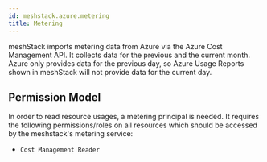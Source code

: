 ```yaml
---
id: meshstack.azure.metering
title: Metering
---
```


meshStack imports metering data from Azure via the Azure Cost Management API. It collects data for the previous and the current month.
Azure only provides data for the previous day, so Azure Usage Reports shown in meshStack will not provide data for the current day.

## Permission Model

In order to read resource usages, a metering principal is needed. It requires the following permissions/roles on all resources which should be accessed by the meshstack's metering service:

- `Cost Management Reader`
